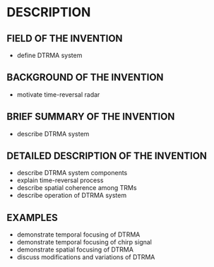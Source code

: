 # DESCRIPTION

## FIELD OF THE INVENTION

- define DTRMA system

## BACKGROUND OF THE INVENTION

- motivate time-reversal radar

## BRIEF SUMMARY OF THE INVENTION

- describe DTRMA system

## DETAILED DESCRIPTION OF THE INVENTION

- describe DTRMA system components
- explain time-reversal process
- describe spatial coherence among TRMs
- describe operation of DTRMA system

## EXAMPLES

- demonstrate temporal focusing of DTRMA
- demonstrate temporal focusing of chirp signal
- demonstrate spatial focusing of DTRMA
- discuss modifications and variations of DTRMA

